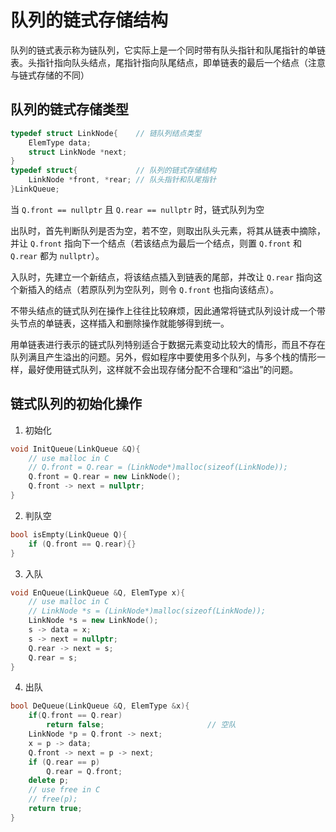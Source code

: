 # 队列的链式存储结构

队列的链式表示称为链队列，它实际上是一个同时带有队头指针和队尾指针的单链表。头指针指向队头结点，尾指针指向队尾结点，即单链表的最后一个结点（注意与链式存储的不同）

## 队列的链式存储类型

```cpp
typedef struct LinkNode{    // 链队列结点类型
    ElemType data;
    struct LinkNode *next;
}
typedef struct{             // 队列的链式存储结构
    LinkNode *front, *rear; // 队头指针和队尾指针
}LinkQueue;
```

当 `Q.front == nullptr` 且 `Q.rear == nullptr` 时，链式队列为空

出队时，首先判断队列是否为空，若不空，则取出队头元素，将其从链表中摘除，并让 `Q.front` 指向下一个结点（若该结点为最后一个结点，则置 `Q.front` 和 `Q.rear` 都为 `nullptr`）。

入队时，先建立一个新结点，将该结点插入到链表的尾部，并改让 `Q.rear` 指向这个新插入的结点（若原队列为空队列，则令 `Q.front` 也指向该结点）。

不带头结点的链式队列在操作上往往比较麻烦，因此通常将链式队列设计成一个带头节点的单链表，这样插入和删除操作就能够得到统一。

用单链表进行表示的链式队列特别适合于数据元素变动比较大的情形，而且不存在队列满且产生溢出的问题。另外，假如程序中要使用多个队列，与多个栈的情形一样，最好使用链式队列，这样就不会出现存储分配不合理和“溢出”的问题。

## 链式队列的初始化操作

1. 初始化

```cpp
void InitQueue(LinkQueue &Q){
    // use malloc in C
    // Q.front = Q.rear = (LinkNode*)malloc(sizeof(LinkNode));
    Q.front = Q.rear = new LinkNode();
    Q.front -> next = nullptr;
}
```

2. 判队空

```cpp
bool isEmpty(LinkQueue Q){
    if (Q.front == Q.rear){}
}
```

3. 入队

```cpp
void EnQueue(LinkQueue &Q, ElemType x){
    // use malloc in C
    // LinkNode *s = (LinkNode*)malloc(sizeof(LinkNode));
    LinkNode *s = new LinkNode();
    s -> data = x;
    s -> next = nullptr;
    Q.rear -> next = s;
    Q.rear = s;
}
```

4. 出队

```cpp
bool DeQueue(LinkQueue &Q, ElemType &x){
    if(Q.front == Q.rear)
        return false;                       // 空队
    LinkNode *p = Q.front -> next;
    x = p -> data;
    Q.front -> next = p -> next;
    if (Q.rear == p)
        Q.rear = Q.front;
    delete p;
    // use free in C
    // free(p);
    return true;
}
```
